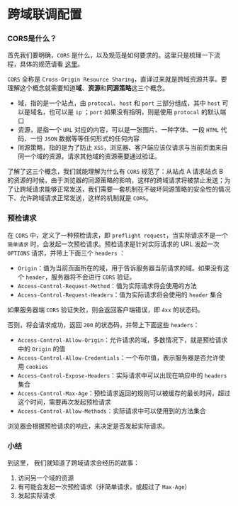 # 跨域联调配置

### CORS是什么？

首先我们要明确，`CORS` 是什么，以及规范是如何要求的。这里只是梳理一下流程，具体的规范请看 [这里](https://www.w3.org/TR/cors/)。

`CORS` 全称是 `Cross-Origin Resource Sharing`，直译过来就是跨域资源共享。要理解这个概念就需要知道**域**、**资源**和**同源策略**这三个概念。

- 域，指的是一个站点，由 `protocal`、`host` 和 `port` 三部分组成，其中 `host` 可以是域名，也可以是 `ip` ；`port` 如果没有指明，则是使用 `protocal` 的默认端口
- 资源，是指一个 `URL` 对应的内容，可以是一张图片、一种字体、一段 `HTML` 代码、一份 `JSON` 数据等等任何形式的任何内容
- 同源策略，指的是为了防止 `XSS`，浏览器、客户端应该仅请求与当前页面来自同一个域的资源，请求其他域的资源需要通过验证。

了解了这三个概念，我们就能理解为什么有 `CORS` 规范了：从站点 A 请求站点 B 的资源的时候，由于浏览器的同源策略的影响，这样的跨域请求将被禁止发送；为了让跨域请求能够正常发送，我们需要一套机制在不破坏同源策略的安全性的情况下、允许跨域请求正常发送，这样的机制就是 `CORS`。

### 预检请求

在 `CORS` 中，定义了一种预检请求，即 `preflight request`，当实际请求不是一个 `简单请求` 时，会发起一次预检请求。预检请求是针对实际请求的 URL 发起一次 `OPTIONS` 请求，并带上下面三个 `headers` ：

- `Origin`：值为当前页面所在的域，用于告诉服务器当前请求的域。如果没有这个 `header`，服务器将不会进行 `CORS` 验证。
- `Access-Control-Request-Method`：值为实际请求将会使用的方法
- `Access-Control-Request-Headers`：值为实际请求将会使用的 `header` 集合

如果服务器端 `CORS` 验证失败，则会返回客户端错误，即 `4xx` 的状态码。

否则，将会请求成功，返回 `200` 的状态码，并带上下面这些 `headers`：

- `Access-Control-Allow-Origin`：允许请求的域，多数情况下，就是预检请求中的 `Origin` 的值
- `Access-Control-Allow-Credentials`：一个布尔值，表示服务器是否允许使用 `cookies`
- `Access-Control-Expose-Headers`：实际请求中可以出现在响应中的 `headers` 集合
- `Access-Control-Max-Age`：预检请求返回的规则可以被缓存的最长时间，超过这个时间，需要再次发起预检请求
- `Access-Control-Allow-Methods`：实际请求中可以使用到的方法集合

浏览器会根据预检请求的响应，来决定是否发起实际请求。

### 小结

到这里， 我们就知道了跨域请求会经历的故事：

1. 访问另一个域的资源
2. 有可能会发起一次预检请求（非简单请求，或超过了 `Max-Age`）
3. 发起实际请求

